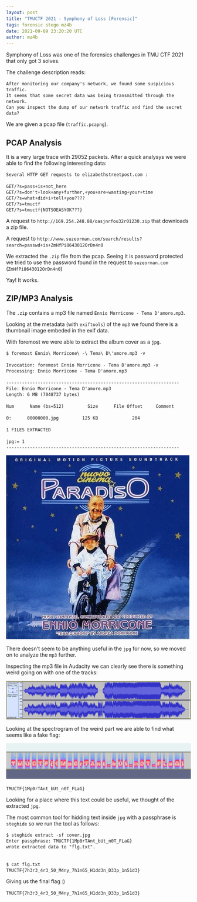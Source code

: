 ```yaml
---
layout: post
title: "TMUCTF 2021 - Symphony of Loss [Forensic]"
tags: forensic stego mz4b
date: 2021-09-09 23:20:20 UTC
author: mz4b
---
```


Symphony of Loss was one of the forensics challenges in TMU CTF 2021 that only got 3 solves.

The challenge description reads:
```
After monitoring our company's network, we found some suspicious traffic. 
It seems that some secret data was being transmitted through the network.
Can you inspect the dump of our network traffic and find the secret data?
```


We are given a pcap file (`traffic.pcapng`).


## PCAP Analysis

It is a very large trace with 29052 packets. After a quick analysys we were able to find the following interesting data:

```
Several HTTP GET requests to elizabethstreetpost.com :

GET/?s=pass+is+not_here
GET/?s=don't+look+any+further,+you+are+wasting+your+time
GET/?s=what+did+i+tell+you????
GET/?s=tmuctf
GET/?s=tmuctf{NOTSOEASYOK???}
```

A request to `http://169.254.248.88/oasjnrfou32r01230.zip` that downloads a zip file.

A request to `http://www.suzeorman.com/search/results?search=passwd+is+ZmHfPi8643012OrDn4n0`
 

We  extracted the `.zip` file from the pcap. Seeing it is password protected we tried to use the password found in the request to `suzeorman.com`   (`ZmHfPi8643012OrDn4n0`)

Yay! It works.

## ZIP/MP3 Analysis

The `.zip` contains a mp3 file named `Ennio Morricone - Tema D'amore.mp3`. 

Looking at the metadata (with `exiftools`) of the `mp3` we found there is a thumbnail image embeded in the exif data.

With foremost we were able to extract the album cover as a `jpg`.

```
$ foremost Ennio\ Morricone\ -\ Tema\ D\'amore.mp3 -v

Invocation: foremost Ennio Morricone - Tema D'amore.mp3 -v
Processing: Ennio Morricone - Tema D'amore.mp3

------------------------------------------------------------------
File: Ennio Morricone - Tema D'amore.mp3
Length: 6 MB (7048737 bytes)

Num      Name (bs=512)         Size      File Offset     Comment

0:      00000000.jpg         125 KB             204

1 FILES EXTRACTED

jpg:= 1
------------------------------------------------------------------
```
![cover](cover.jpg)


There doesn't seem to be anything useful in the `jpg` for now, so we moved on to analyze the `mp3` further.

Inspecting the mp3 file in Audacity we can clearly see there is something weird going on with one of the tracks:

![waveform](waveform.jpg)

Looking at the spectrogram of the weird part we are able to find what seems like a fake flag:

![spectrogram](spectrogram.jpg)

`TMUCTF{1Mp0rTAnt_bUt_n0T_FLaG}`

Looking for a place where this text could be useful, we thought of the extracted `jpg`.

The most common tool for hidding text inside `jpg` with a passphrase is `steghide` so we run the tool as follows:


```
$ steghide extract -sf cover.jpg
Enter passphrase: TMUCTF{1Mp0rTAnt_bUt_n0T_FLaG}
wrote extracted data to "flg.txt".


$ cat flg.txt
TMUCTF{7h3r3_4r3_50_M4ny_7h1n65_H1dd3n_D33p_1n51d3}
```

Giving us the final flag  :)

`TMUCTF{7h3r3_4r3_50_M4ny_7h1n65_H1dd3n_D33p_1n51d3}`
